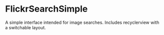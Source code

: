 # FlickrSearchSimple
A simple interface intended for image searches. Includes recyclerview with a switchable layout.
